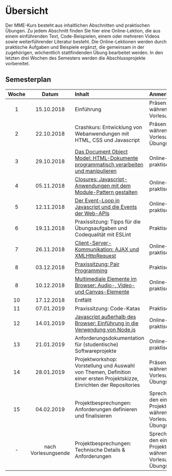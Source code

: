 # Übersicht

Der MME-Kurs besteht aus inhaltlichen Abschnitten und praktischen Übungen. Zu jedem Abschnitt finden Sie hier eine Online-Lektion, die aus einem einführenden Text, Code-Beispielen, einem oder mehreren Videos sowie weiterführender Literatur besteht. Die Online-Lektionen werden durch praktische Aufgaben und Beispiele ergänzt, die gemeinsam in der zugehörigen, wöchentlich stattfindenden Übung bearbeitet werden. In den letzten drei Wochen des Semesters werden die Abschlussprojekte vorbereitet. 

## Semesterplan

Woche | Datum | Inhalt | Anmerkung
:--:|:---------:|:---------------|:-----------------
1 |15.10.2018 | Einführung | Präsenzveranstaltung während des Vorlesungs-Slots | Präsenzveranstaltung während des Vorlesungs- und Übungs-Slots
2 |22.10.2018 | Crashkurs: Entwicklung von Webanwendungen mit HTML, CSS und Javascript | Präsenzveranstaltung während des Vorlesungs- und Übungs-Slots
3 |29.10.2018 | [Das Document Object Model: HTML-Dokumente programmatisch verarbeiten und manipulieren](./dom-introduction) | Online-Material und praktische Übung
4 |05.11.2018 | [Closures: Javascript-Anwendungen mit dem Module-Pattern gestalten](./closures-and-module-pattern) | Online-Material und praktische Übung
5 |12.11.2018 | [Der Event-Loop in Javascript und die Events der Web-APIs](./event-loop) | Online-Material und praktische Übung
6 |19.11.2018 | Praxissitzung: Tipps für die Übungsaufgaben und Codequalität mit ESLint | Praktische Übung
7 |26.11.2018 | [Client-Server-Kommunikation: AJAX und XMLHttpRequest](./ajax) | Online-Material und praktische Übung
8 |03.12.2018 | [Praxissitzung: Pair Programming](../Tutorials/pair-programming) | Praktische Übung
8 |10.12.2018 | [Multimediale Elemente im Browser: Audio-, Video- und Canvas-Elemente](./canvas-element) | Online-Material und praktische Übung
10 |17.12.2018 | Entfällt
11 |07.01.2019 | Praxissitzung: Code-Katas | Praktische Übung
12 |14.01.2019 | [Javascript außerhalb des Browser: Einführung in die Verwendung von Node.js](./node-js) | Online-Material und praktische Übung
13 |21.01.2019 | Anforderungsdokumentation für (studentische) Softwareprojekte | Online-Material und praktische Übung
14 |28.01.2019 | Projektworkshop: Vorstellung und Auswahl von Themen, Definition einer ersten Projektskizze, Einrichten der Repositories | Präsenzveranstaltung während des Vorlesungs- und Übungs-Slots
15 |04.02.2019 | Projektbesprechungen: Anforderungen definieren und finalisieren | Sprechstunden mit den einzelnen Projektgruppen während des Vorlesungs- und Übungsslots
- | nach Vorlesungsende | Projektbesprechungen: Technische Details & Anforderungen | Sprechstunden mit den einzelnen Projektgruppen während des Vorlesungs- und Übungsslots

<!-- Design Patterns | Online-Material und praktische Übung -->
<!-- Socket.io und WebRTC| Online-Material und praktische Übung -->
<!-- Nebenläufigkeit im Browser: Webworker verstehen und einsetzen | Online-Material und praktische Übung -->